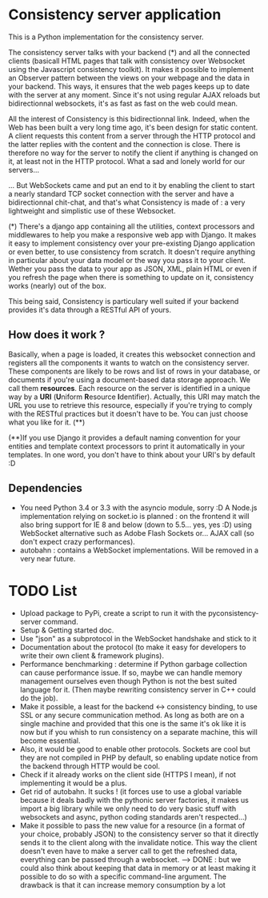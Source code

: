 Consistency server application
==============================

This is a Python implementation for the consistency server.

The consistency server talks with your backend (\*) and all the connected clients (basicall HTML pages that talk with consistency over Websocket using the Javascript consistency toolkit). It makes it possible to implement an Observer pattern between the views on your webpage and the data in your backend. This ways, it ensures that the web pages keeps up to date with the server at any moment. Since it's not using regular AJAX reloads but bidirectionnal websockets, it's as fast as fast on the web could mean.

All the interest of Consistency is this bidirectionnal link. Indeed, when the Web has been built a very long time ago, it's been design for static content. A client requests this content from a server through the HTTP protocol and the latter replies with the content and the connection is close. There is therefore no way for the server to notify the client if anything is changed on it, at least not in the HTTP protocol. What a sad and lonely world for our servers... 

... But WebSockets came and put an end to it by enabling the client to start a nearly standard TCP socket connection with the server and have a bidirectionnal chit-chat, and that's what Consistency is made of : a very lightweight and simplistic use of these Websocket.


(\*) There's a django app containing all the utilities, context processors and middlewares to help you make a responsive web app with Django. It makes it easy to implement consistency over your pre-existing Django application or even better, to use consistency from scratch. It doesn't require anything in particular about your data model or the way you pass it to your client. Wether you pass the data to your app as JSON, XML, plain HTML or even if you refresh the page when there is something to update on it, consistency works (nearly) out of the box.

This being said, Consistency is particulary well suited if your backend provides it's data through a RESTful API of yours.

How does it work ?
------------------

Basically, when a page is loaded, it creates this websocket connection and registers all the components it wants to watch on the consistency server. These components are likely to be rows and list of rows in your database, or documents if you're using a document-based data storage approach. We call them **resources**. Each resource on the server is identified in a unique way by a **URI** (**U**niform **R**esource **I**dentifier). Actually, this URI may match the URL you use to retrieve this resource, especially if you're trying to comply with the RESTful practices but it doesn't have to be. You can just choose what you like for it. (\*\*)

(\*\*)If you use Django it provides a default naming convention for your entities and template context processors to print it automatically in your templates. In one word, you don't have to think about your URI's by default :D

Dependencies
------------

* You need Python 3.4 or 3.3 with the asyncio module, sorry :D A Node.js implementation relying on socket.io is planned : on the frontend it will also bring support for IE 8 and below (down to 5.5... yes, yes :D) using WebSocket alternative such as Adobe Flash Sockets or... AJAX call (so don't expect crazy performances). 
* autobahn : contains a WebSocket implementations. Will be removed in a very near future.

TODO List
=========

* Upload package to PyPi, create a script to run it with the pyconsistency-server command.
* Setup & Getting started doc.
* Use "json" as a subprotocol in the WebSocket handshake and stick to it
* Documentation about the protocol (to make it easy for developers to write their own client & framework plugins).
* Performance benchmarking : determine if Python garbage collection can cause performance issue. If so, maybe we can handle memory management ourselves even though Python is not the best suited language for it. (Then maybe rewriting consistency server in C++ could do the job).
* Make it possible, a least for the backend <-> consistency binding, to use SSL or any secure communication method. As long as both are on a single machine and provided that this one is the same it's ok like it is now but if you whish to run consistency on a separate machine, this will become essential.
* Also, it would be good to enable other protocols. Sockets are cool but they are not compiled in PHP by default, so enabling update notice from the backend through HTTP would be cool. 
* Check if it already works on the client side (HTTPS I mean), if not implementing it would be a plus.
* Get rid of autobahn. It sucks ! (it forces use to use a global variable because it deals badly with the pythonic server factories, it makes us import a big library while we only need to do very basic stuff with websockets and async, python coding standards aren't respected...)
* Make it possible to pass the new value for a resource (in a format of your choice, probably JSON) to the consistency server so that it directly sends it to the client along with the invalidate notice. This way the client doesn't even have to make a server call to get the refreshed data, everything can be passed through a websocket. --> DONE : but we could also think about keeping that data in memory or at least making it possible to do so with a specific command-line argument. The drawback is that it can increase memory consumption by a lot

